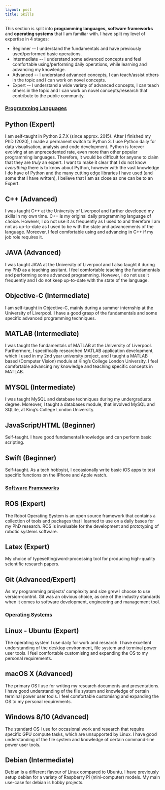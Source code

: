 ```yaml
---
layout: post
title: Skills
---
```


This section is split into **programming languages**, **software frameworks** and **operating systems** that I am familiar with.
I have split my level of expertise in 4 stages:

* Beginner -- I understand the fundamentals and have previously used/performed basic operations.
* Intermediate -- I understand some advanced concepts and feel comfortable using/performing daily operations, while learning and advancing my knowledge.
* Advanced -- I understand advanced concepts, I can teach/assist others in the topic and I can work on novel concepts.
* Expert -- I understand a wide variaty of advanced concepts, I can teach others in the topic and I can work on novel concepts/research that contribute to the public community.

### <ins>Programming Languages</ins>

## Python (Expert)

I am self-taught in Python 2.7.X (since approx. 2015). After I finished my PhD (2020), I made a permanent switch to Python 3. 
I use Python daily for data visualisation, analysis and code development. 
Python is forever evolving at an unprecedented rate, even more than other popular programming languages. 
Therefore, it would be difficult for anyone to claim that they are _truly_ an expert. 
I want to make it clear that I do not know _everything_ there is to know about Python, however with the vast knowledge I do have of Python and the many cutting edge libraries I have used (and some that I have written), I believe that I am as close as one can be to an Expert.

## C++ (Advanced)

I was taught C++ at the University of Liverpool and further developed my skills in my own time. 
C++ is my original daily programming language of choice.
However, I do not use it as frequently as I used to and therefore I am not as up-to-date as I used to be with the state and advancements of the language.
Moreover, I feel comfortable using and advancing in C++ if my job role requires it.

## JAVA (Advanced)

I was taught JAVA at the University of Liverpool and I also taught it during my PhD as a teaching assitant. 
I feel comfortable teaching the fundamentals and performing some advanced programming.
However, I do not use it frequently and I do not keep up-to-date with the state of the language.

## Objective-C (Intermediate)

I am self-taught in Objective-C, mainly during a summer internship at the University of Liverpool. 
I have a good grasp of the fundamentals and some specific advanced programming techniques.

## MATLAB (Intermediate)

I was taught the fundamentals of MATLAB at the University of Liverpool. 
Furthermore, I specifically researched MATLAB application development, which I used in my 2nd year university project, and I taught a MATLAB based (Computer Vision) module at King’s College London University.
I feel comfortable advancing my knowledge and teaching specific concepts in MATLAB.

## MYSQL (Intermediate)

I was taught MySQL and database techniques during my undergraduate degree. 
Moreover, I taught a databases module, that involved MySQL and SQLite, at King’s College London University.

## JavaScript/HTML (Beginner)

Self-taught.
I have good fundamental knowledge and can perform basic scripting.

## Swift (Beginner)

Self-taught.
As a tech hobbyist, I occasionally write basic iOS apps to test specific functions on the IPhone and Apple watch.

### <ins>Software Frameworks</ins>

## ROS (Expert)

The Robot Operating System is an open source framework that contains a collection of tools and packages that I learned to use on a daily bases for my PhD research. ROS is invaluable for the development and prototyping of robotic systems software.

## Latex (Expert)

My choice of typesetting/word-processing tool for producing high-quality scientific research papers.

## Git (Advanced/Expert)

As my programming projects’ complexity and size grew I choose to use version-control.
Git was an obvious choice, as one of the industry standards when it comes to software development, engineering and management tool.

### <ins>Operating Systems</ins>

## Linux - Ubuntu (Expert)

The operating system I use daily for work and research. 
I have excellent understanding of the desktop environment, file system and terminal power user tools.
I feel comfortable customising and expanding the OS to my personal requirements.

## macOS X (Advanced)

The primary OS I use for writing my research documents and presentations. 
I have good understanding of the file system and knowledge of certain terminal power user tools.
I feel comfortable customisng and expanding the OS to my personal requirements.

## Windows 8/10 (Advanced)

The standard OS I use for occasional work and research that require specific GPU compute tasks, which are unsupported by Linux. 
I have good understanding of the file system and knowledge of certain command-line power user tools.

## Debian (Intermediate)

Debian is a different flavour of Linux compared to Ubuntu. 
I have previously setup debian for a variaty of Raspberry Pi (mini-computer) models.
My main use-case for debian is hobby projects.
